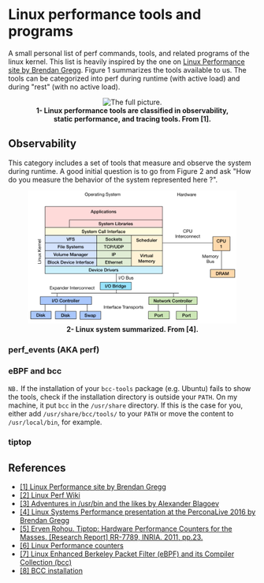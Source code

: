 # Linux performance tools and programs
A small personal list of perf commands, tools, and related programs of the linux kernel. This list is heavily inspired by the one on [Linux Performance site by Brendan Gregg](http://www.brendangregg.com/linuxperf.html). Figure 1 summarizes the tools available to us. The tools can be categorized into perf during runtime (with active load) and during "rest" (with no active load).

<center><figure><img alt='The full picture.' src='http://www.brendangregg.com/Perf/linux_perf_tools_full.png'><figcaption><b>1- Linux performance tools are classified in observability, static performance, and tracing tools. From [1].</b></figcaption></figure></center>

## Observability
This category includes a set of tools that measure and observe the system during runtime. A good initial question is to go from Figure 2 and ask "How do you measure the behavior of the system represented here ?".
<center><figure><img alt='The linux kernel summary.' src='img/system_summary.png'><figcaption><b>2- Linux system summarized. From [4].</b></figcaption></figure></center>

### perf_events (AKA perf)
### eBPF and bcc
`NB.` If the installation of your `bcc-tools` package (e.g. Ubuntu) fails to show the tools, check if the installation directory is outside your `PATH`. On my machine, it put `bcc` in the `/usr/share` directory. If this is the case for you, either add `/usr/share/bcc/tools/` to your `PATH` or move the content to `/usr/local/bin`, for example.
### tiptop

## References
- [[1] Linux Performance site by Brendan Gregg](http://www.brendangregg.com/linuxperf.html)
- [[2] Linux Perf Wiki](https://perf.wiki.kernel.org/index.php/Main_Page)
- [[3] Adventures in /usr/bin and the likes by Alexander Blagoev](https://ablagoev.github.io/linux/adventures/commands/2017/02/19/adventures-in-usr-bin.html)
- [[4] Linux Systems Performance presentation at the PerconaLive 2016 by Brendan Gregg](https://www.slideshare.net/brendangregg/linux-systems-performance-2016)
- [[5] Erven Rohou. Tiptop: Hardware Performance Counters for the Masses. [Research Report] RR-7789, INRIA. 2011, pp.23. <hal-00639173>](https://hal.inria.fr/hal-00639173)
- [[6] Linux Performance counters](https://anton.ozlabs.org/blog/2009/09/04/using-performance-counters-for-linux/)
- [[7] Linux Enhanced Berkeley Packet Filter (eBPF) and its Compiler Collection (bcc)](http://www.brendangregg.com/ebpf.html)
- [[8] BCC installation](https://github.com/iovisor/bcc/blob/master/INSTALL.md)